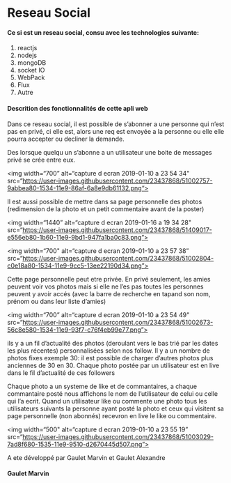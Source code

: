 # Reseau Social

<h4>
Ce si est un reseau social, consu avec les technologies suivante:
</h4>

1. reactjs
2. nodejs
3. mongoDB
4. socket IO
5. WebPack
6. Flux
7. Autre


<h4>
Descrition des fonctionnalités de cette apli web
</h4>
Dans ce reseau social, il est possible de s’abonner a une personne qui n’est pas en privé, ci elle est, alors une req est envoyée a la personne ou elle elle pourra accepter ou decliner la demande.

Des lorsque quelqu un s’abonne a un utilisateur une boite de messages privé se crée entre eux.

<img width=“700” alt=“capture d ecran 2019-01-10 a 23 54 34" src=“https://user-images.githubusercontent.com/23437868/51002757-9abbea80-1534-11e9-86af-6a8e9db61132.png“>


Il est aussi possible de mettre dans sa page personnelle des photos (redimension de la photo et un petit commentaire avant de la poster)

<img width=“1440” alt=“capture d ecran 2019-01-16 a 19 34 28" src=“https://user-images.githubusercontent.com/23437868/51409017-e556eb80-1b60-11e9-9bd1-947fa1ba0c83.png”>

<img width=“700" alt=“capture d ecran 2019-01-10 a 23 57 38” src=“https://user-images.githubusercontent.com/23437868/51002804-c0e18a80-1534-11e9-9cc5-13ee22190d34.png”>

Cette page personnelle peut etre privée.
En privé seulement, les amies peuvent voir vos photos mais si elle ne l’es pas toutes les personnes peuvent y avoir accés (avec la barre de recherche en tapand son nom, prénom ou dans leur liste d’amies)

<img width=“700” alt=“capture d ecran 2019-01-10 a 23 54 49" src=“https://user-images.githubusercontent.com/23437868/51002673-56c8e580-1534-11e9-93f7-c76f4eb99e77.png”>

ils y a un fil d’actualité des photos (deroulant vers le bas trié par les dates les plus récentes) personnalisées selon nos follow.
Il y a un nombre de photos fixes exemple 30: il est possible de charger d’autres photos plus anciennes de 30 en 30.
Chaque photo postée par un utilisateur est en live dans le fil d’actualité de ces followers



Chaque photo a un systeme de like et de commantaires, a chaque commantaire posté nous affichons le nom de l’utilisateur de celui ou celle qui l’a ecrit.
Quand un utilisateur like ou commente une photo tous les utilisateurs suivants la personne ayant posté la photo et ceux qui visitent sa page personnelle (non abonnés) recevron en live le like ou commentaire.

<img width=“500" alt=“capture d ecran 2019-01-10 a 23 55 19” src=“https://user-images.githubusercontent.com/23437868/51003029-7ad8f680-1535-11e9-9510-d2670445d507.png”>
<br>

A ete développé par Gaulet Marvin et Gaulet Alexandre

<h4>                                                                                         Gaulet Marvin <h4>

